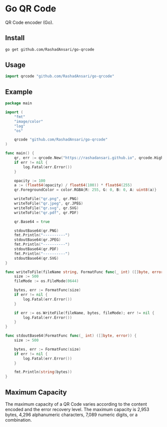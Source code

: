 # Go QR Code

QR Code encoder (Go).

## Install

```bash
go get github.com/RashadAnsari/go-qrcode
```

## Usage

```go
import qrcode "github.com/RashadAnsari/go-qrcode"
```

## Example

```go
package main

import (
	"fmt"
	"image/color"
	"log"
	"os"

	qrcode "github.com/RashadAnsari/go-qrcode"
)

func main() {
	qr, err := qrcode.New("https://rashadansari.github.io", qrcode.High)
	if err != nil {
		log.Fatal(err.Error())
	}

	opacity := 100
	a := (float64(opacity) / float64(100)) * float64(255)
	qr.ForegroundColor = color.RGBA{R: 255, G: 0, B: 0, A: uint8(a)}

	writeToFile("qr.png", qr.PNG)
	writeToFile("qr.jpeg", qr.JPEG)
	writeToFile("qr.svg", qr.SVG)
	writeToFile("qr.pdf", qr.PDF)

	qr.Base64 = true

	stdoutBase64(qr.PNG)
	fmt.Println("----------")
	stdoutBase64(qr.JPEG)
	fmt.Println("----------")
	stdoutBase64(qr.PDF)
	fmt.Println("----------")
	stdoutBase64(qr.SVG)
}

func writeToFile(fileName string, FormatFunc func(_ int) ([]byte, error)) {
	size := 500
	fileMode := os.FileMode(0644)

	bytes, err := FormatFunc(size)
	if err != nil {
		log.Fatal(err.Error())
	}

	if err := os.WriteFile(fileName, bytes, fileMode); err != nil {
		log.Fatal(err.Error())
	}
}

func stdoutBase64(FormatFunc func(_ int) ([]byte, error)) {
	size := 500

	bytes, err := FormatFunc(size)
	if err != nil {
		log.Fatal(err.Error())
	}

	fmt.Println(string(bytes))
}
```

## Maximum Capacity

The maximum capacity of a QR Code varies according to the content encoded and the error recovery level. The maximum capacity is 2,953 bytes, 4,296 alphanumeric characters, 7,089 numeric digits, or a combination.
